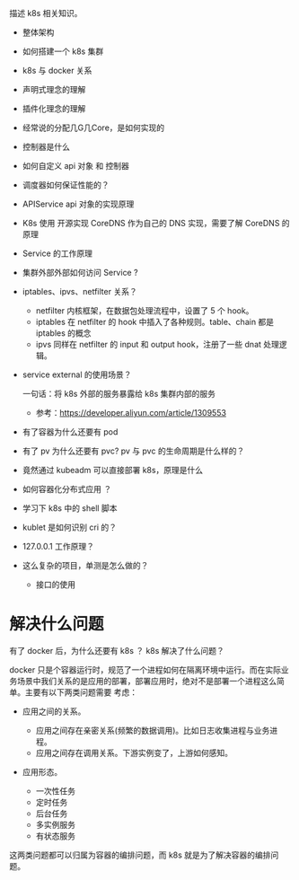 描述 k8s 相关知识。

- 整体架构
- 如何搭建一个 k8s 集群
- k8s 与 docker 关系
- 声明式理念的理解
- 插件化理念的理解
- 经常说的分配几G几Core，是如何实现的
- 控制器是什么
- 如何自定义 api 对象 和 控制器
- 调度器如何保证性能的？
- APIService api 对象的实现原理
- K8s 使用 开源实现 CoreDNS 作为自己的 DNS 实现，需要了解 CoreDNS 的原理
- Service 的工作原理
- 集群外部外部如何访问 Service ?
- iptables、ipvs、netfilter 关系？

    - netfilter 内核框架，在数据包处理流程中，设置了 5 个 hook。
    - iptables 在 netfilter 的 hook 中插入了各种规则。table、chain 都是 iptables 的概念
    - ipvs 同样在 netfilter 的 input 和 output hook，注册了一些 dnat 处理逻辑。

- service external 的使用场景？

    一句话：将 k8s 外部的服务暴露给 k8s 集群内部的服务
    - 参考：https://developer.aliyun.com/article/1309553

- 有了容器为什么还要有 pod
- 有了 pv 为什么还要有 pvc? pv 与 pvc 的生命周期是什么样的？
- 竟然通过 kubeadm 可以直接部署 k8s，原理是什么
- 如何容器化分布式应用 ？
- 学习下 k8s 中的 shell 脚本
- kublet 是如何识别 cri 的？
- 127.0.0.1 工作原理？
- 这么复杂的项目，单测是怎么做的？

    - 接口的使用

# 解决什么问题

有了 docker 后，为什么还要有 k8s ？ k8s 解决了什么问题？

docker 只是个容器运行时，规范了一个进程如何在隔离环境中运行。而在实际业务场景中我们关系的是应用的部署，部署应用时，绝对不是部署一个进程这么简单。主要有以下两类问题需要
考虑：

- 应用之间的关系。

  - 应用之间存在亲密关系(频繁的数据调用)。比如日志收集进程与业务进程。
  - 应用之间存在调用关系。下游实例变了，上游如何感知。

- 应用形态。

  - 一次性任务
  - 定时任务 
  - 后台任务 
  - 多实例服务
  - 有状态服务

这两类问题都可以归属为容器的编排问题，而 k8s 就是为了解决容器的编排问题。